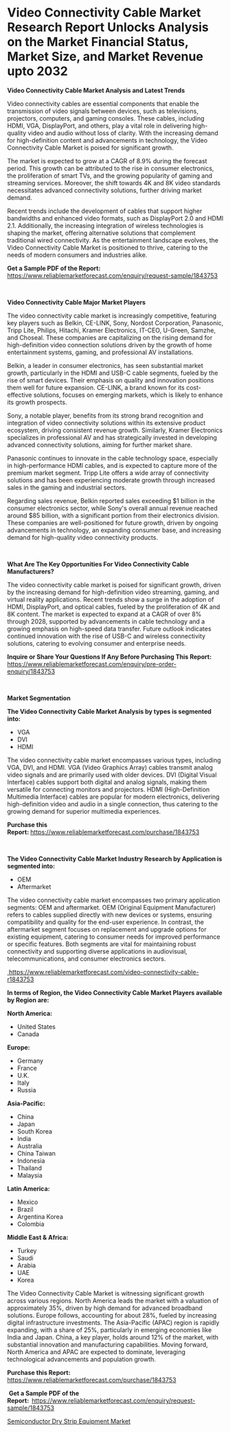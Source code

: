 <p><h1>Video Connectivity Cable Market Research Report Unlocks Analysis on the Market Financial Status, Market Size, and Market Revenue upto 2032</h1></p><p><strong>Video Connectivity Cable Market Analysis and Latest Trends</strong></p>
<p><p>Video connectivity cables are essential components that enable the transmission of video signals between devices, such as televisions, projectors, computers, and gaming consoles. These cables, including HDMI, VGA, DisplayPort, and others, play a vital role in delivering high-quality video and audio without loss of clarity. With the increasing demand for high-definition content and advancements in technology, the Video Connectivity Cable Market is poised for significant growth.</p><p>The market is expected to grow at a CAGR of 8.9% during the forecast period. This growth can be attributed to the rise in consumer electronics, the proliferation of smart TVs, and the growing popularity of gaming and streaming services. Moreover, the shift towards 4K and 8K video standards necessitates advanced connectivity solutions, further driving market demand.</p><p>Recent trends include the development of cables that support higher bandwidths and enhanced video formats, such as DisplayPort 2.0 and HDMI 2.1. Additionally, the increasing integration of wireless technologies is shaping the market, offering alternative solutions that complement traditional wired connectivity. As the entertainment landscape evolves, the Video Connectivity Cable Market is positioned to thrive, catering to the needs of modern consumers and industries alike.</p></p>
<p><strong>Get a Sample PDF of the Report:&nbsp;</strong> <a href="https://www.reliablemarketforecast.com/enquiry/request-sample/1843753?utm_campaign=1108&utm_medium=2&utm_source=Github&utm_content=ia&utm_term=13022025&utm_id=video-connectivity-cable">https://www.reliablemarketforecast.com/enquiry/request-sample/1843753</a></p>
<p>&nbsp;</p>
<p><strong>Video Connectivity Cable Major Market Players</strong></p>
<p><p>The video connectivity cable market is increasingly competitive, featuring key players such as Belkin, CE-LINK, Sony, Nordost Corporation, Panasonic, Tripp Lite, Philips, Hitachi, Kramer Electronics, IT-CEO, U-Green, Samzhe, and Choseal. These companies are capitalizing on the rising demand for high-definition video connection solutions driven by the growth of home entertainment systems, gaming, and professional AV installations.</p><p>Belkin, a leader in consumer electronics, has seen substantial market growth, particularly in the HDMI and USB-C cable segments, fueled by the rise of smart devices. Their emphasis on quality and innovation positions them well for future expansion. CE-LINK, a brand known for its cost-effective solutions, focuses on emerging markets, which is likely to enhance its growth prospects.</p><p>Sony, a notable player, benefits from its strong brand recognition and integration of video connectivity solutions within its extensive product ecosystem, driving consistent revenue growth. Similarly, Kramer Electronics specializes in professional AV and has strategically invested in developing advanced connectivity solutions, aiming for further market share.</p><p>Panasonic continues to innovate in the cable technology space, especially in high-performance HDMI cables, and is expected to capture more of the premium market segment. Tripp Lite offers a wide array of connectivity solutions and has been experiencing moderate growth through increased sales in the gaming and industrial sectors.</p><p>Regarding sales revenue, Belkin reported sales exceeding $1 billion in the consumer electronics sector, while Sony's overall annual revenue reached around $85 billion, with a significant portion from their electronics division. These companies are well-positioned for future growth, driven by ongoing advancements in technology, an expanding consumer base, and increasing demand for high-quality video connectivity products.</p></p>
<p>&nbsp;</p>
<p><strong>What Are The Key Opportunities For Video Connectivity Cable Manufacturers?</strong></p>
<p><p>The video connectivity cable market is poised for significant growth, driven by the increasing demand for high-definition video streaming, gaming, and virtual reality applications. Recent trends show a surge in the adoption of HDMI, DisplayPort, and optical cables, fueled by the proliferation of 4K and 8K content. The market is expected to expand at a CAGR of over 8% through 2028, supported by advancements in cable technology and a growing emphasis on high-speed data transfer. Future outlook indicates continued innovation with the rise of USB-C and wireless connectivity solutions, catering to evolving consumer and enterprise needs.</p></p>
<p><strong>Inquire or Share Your Questions If Any Before Purchasing This Report:</strong> <a href="https://www.reliablemarketforecast.com/enquiry/pre-order-enquiry/1843753?utm_campaign=1108&utm_medium=2&utm_source=Github&utm_content=ia&utm_term=13022025&utm_id=video-connectivity-cable">https://www.reliablemarketforecast.com/enquiry/pre-order-enquiry/1843753</a></p>
<p>&nbsp;</p>
<p><strong>Market Segmentation</strong></p>
<p><strong>The Video Connectivity Cable Market Analysis by types is segmented into:</strong></p>
<p><ul><li>VGA</li><li>DVI</li><li>HDMI</li></ul></p>
<p><p>The video connectivity cable market encompasses various types, including VGA, DVI, and HDMI. VGA (Video Graphics Array) cables transmit analog video signals and are primarily used with older devices. DVI (Digital Visual Interface) cables support both digital and analog signals, making them versatile for connecting monitors and projectors. HDMI (High-Definition Multimedia Interface) cables are popular for modern electronics, delivering high-definition video and audio in a single connection, thus catering to the growing demand for superior multimedia experiences.</p></p>
<p><strong>Purchase this Report:&nbsp;</strong><a href="https://www.reliablemarketforecast.com/purchase/1843753?utm_campaign=1108&utm_medium=2&utm_source=Github&utm_content=ia&utm_term=13022025&utm_id=video-connectivity-cable">https://www.reliablemarketforecast.com/purchase/1843753</a></p>
<p>&nbsp;</p>
<p><strong>The Video Connectivity Cable Market Industry Research by Application is segmented into:</strong></p>
<p><ul><li>OEM</li><li>Aftermarket</li></ul></p>
<p><p>The video connectivity cable market encompasses two primary application segments: OEM and aftermarket. OEM (Original Equipment Manufacturer) refers to cables supplied directly with new devices or systems, ensuring compatibility and quality for the end-user experience. In contrast, the aftermarket segment focuses on replacement and upgrade options for existing equipment, catering to consumer needs for improved performance or specific features. Both segments are vital for maintaining robust connectivity and supporting diverse applications in audiovisual, telecommunications, and consumer electronics sectors.</p></p>
<p><a href="https://www.reliablemarketforecast.com/video-connectivity-cable-r1843753?utm_campaign=1108&utm_medium=2&utm_source=Github&utm_content=ia&utm_term=13022025&utm_id=video-connectivity-cable">&nbsp;https://www.reliablemarketforecast.com/video-connectivity-cable-r1843753</a></p>
<p><strong>In terms of Region, the Video Connectivity Cable Market Players available by Region are:</strong></p>
<p>
    <p> <strong> North America: </strong>
        <ul>
            <li>United States</li>
            <li>Canada</li>
        </ul>
        </p> 
    <p> <strong> Europe: </strong>
        <ul>
            <li>Germany</li>
            <li>France</li>
            <li>U.K.</li>
            <li>Italy</li>
            <li>Russia</li>
        </ul>
        </p> 
    <p> <strong> Asia-Pacific: </strong>
        <ul>
            <li>China</li>
            <li>Japan</li>
            <li>South Korea</li>
            <li>India</li>
            <li>Australia</li>
            <li>China Taiwan</li>
            <li>Indonesia</li>
            <li>Thailand</li>
            <li>Malaysia</li>
        </ul>
        </p> 
    <p> <strong> Latin America: </strong>
        <ul>
            <li>Mexico</li>
            <li>Brazil</li>
            <li>Argentina Korea</li>
            <li>Colombia</li>
        </ul>
        </p> 
    <p> <strong> Middle East & Africa: </strong>
        <ul>
            <li>Turkey</li>
            <li>Saudi</li>
            <li>Arabia</li>
            <li>UAE</li>
            <li>Korea</li>
        </ul>
    </p>
    </p>
<p><p>The Video Connectivity Cable Market is witnessing significant growth across various regions. North America leads the market with a valuation of approximately 35%, driven by high demand for advanced broadband solutions. Europe follows, accounting for about 28%, fueled by increasing digital infrastructure investments. The Asia-Pacific (APAC) region is rapidly expanding, with a share of 25%, particularly in emerging economies like India and Japan. China, a key player, holds around 12% of the market, with substantial innovation and manufacturing capabilities. Moving forward, North America and APAC are expected to dominate, leveraging technological advancements and population growth.</p></p>
<p><strong>Purchase this Report: </strong><a href="https://www.reliablemarketforecast.com/purchase/1843753?utm_campaign=1108&utm_medium=2&utm_source=Github&utm_content=ia&utm_term=13022025&utm_id=video-connectivity-cable">https://www.reliablemarketforecast.com/purchase/1843753</a></p>
<p>&nbsp;<strong>Get a Sample PDF of the Report:&nbsp;&nbsp;</strong><a href="https://www.reliablemarketforecast.com/enquiry/request-sample/1843753?utm_campaign=1108&utm_medium=2&utm_source=Github&utm_content=ia&utm_term=13022025&utm_id=video-connectivity-cable">https://www.reliablemarketforecast.com/enquiry/request-sample/1843753</a></p>
<p><strong></strong></p>
<p><p><a href="https://github.com/CliffMedina6/Market-Research-Report-List-7/blob/main/semiconductor-dry-strip-equipment-market.md?utm_campaign=1108&utm_medium=2&utm_source=Github&utm_content=ia&utm_term=13022025&utm_id=video-connectivity-cable">Semiconductor Dry Strip Equipment Market</a></p></p>